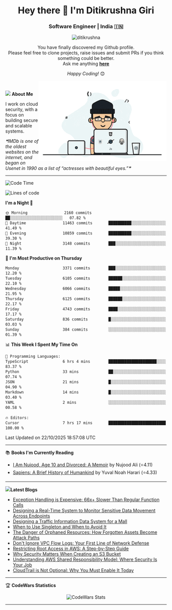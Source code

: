 <h1 align="center">Hey there 👋 I'm Ditikrushna Giri</h1>
<h3 align="center">Software Engineer | India 🇮🇳</h3>
 <p align="center"> <img src="https://komarev.com/ghpvc/?username=ditikrushna" alt="ditikrushna" /> </p>

<div align="center">
You have finally discovered my Github profile. <br>
Please feel free to clone projects, raise issues and submit PRs if you think something could be better. <br>
Ask me anything <a href="https://github.com/ditikrushna/ditikrushna/issues/new"><b>here</b></a><br>

<i>Happy Coding!</i> 😊
</div>

<img align="right" alt="Coding" width="400" src="https://github.com/ditikrushna/ditikrushna/blob/master/charts/programmer_transparent.gif">

</br>

<img src="https://media.giphy.com/media/WUlplcMpOCEmTGBtBW/giphy.gif" width="30"> **About Me**

I work on cloud security, with a focus on building secure and scalable systems.

<!--STARTS_HERE_QUOTE_README-->
<i>❝IMDb is one of the oldest websites on the internet, and began on Usenet in 1990 as a list of “actresses with beautiful eyes.”❞</i>
<!--ENDS_HERE_QUOTE_README-->
 
---

<!--START_SECTION:waka-->
![Code Time](http://img.shields.io/badge/Code%20Time-970%20hrs%2037%20mins-blue)

![Lines of code](https://img.shields.io/badge/From%20Hello%20World%20I%27ve%20Written-3.7%20million%20lines%20of%20code-blue)

**I'm a Night 🦉** 

```text
🌞 Morning                2160 commits        ██░░░░░░░░░░░░░░░░░░░░░░░   07.82 % 
🌆 Daytime                11463 commits       ██████████░░░░░░░░░░░░░░░   41.49 % 
🌃 Evening                10859 commits       ██████████░░░░░░░░░░░░░░░   39.30 % 
🌙 Night                  3148 commits        ███░░░░░░░░░░░░░░░░░░░░░░   11.39 % 
```
📅 **I'm Most Productive on Thursday** 

```text
Monday                   3371 commits        ███░░░░░░░░░░░░░░░░░░░░░░   12.20 % 
Tuesday                  6105 commits        ██████░░░░░░░░░░░░░░░░░░░   22.10 % 
Wednesday                6066 commits        █████░░░░░░░░░░░░░░░░░░░░   21.95 % 
Thursday                 6125 commits        ██████░░░░░░░░░░░░░░░░░░░   22.17 % 
Friday                   4743 commits        ████░░░░░░░░░░░░░░░░░░░░░   17.17 % 
Saturday                 836 commits         █░░░░░░░░░░░░░░░░░░░░░░░░   03.03 % 
Sunday                   384 commits         ░░░░░░░░░░░░░░░░░░░░░░░░░   01.39 % 
```


📊 **This Week I Spent My Time On** 

```text
💬 Programming Languages: 
TypeScript               6 hrs 4 mins        █████████████████████░░░░   83.37 % 
Python                   33 mins             ██░░░░░░░░░░░░░░░░░░░░░░░   07.74 % 
JSON                     21 mins             █░░░░░░░░░░░░░░░░░░░░░░░░   04.90 % 
Markdown                 14 mins             █░░░░░░░░░░░░░░░░░░░░░░░░   03.40 % 
YAML                     2 mins              ░░░░░░░░░░░░░░░░░░░░░░░░░   00.58 % 

🔥 Editors: 
Cursor                   7 hrs 17 mins       █████████████████████████   100.00 % 
```


 Last Updated on 22/10/2025 18:57:08 UTC
<!--END_SECTION:waka-->

---

📚 **Books I'm Currently Reading**
<!-- GOODREADS-LIST:START -->
- [I Am Nujood, Age 10 and Divorced: A Memoir](https://www.goodreads.com/review/show/7689086604?utm_medium=api&utm_source=rss) by Nujood Ali (⭐️4.11)
- [Sapiens: A Brief History of Humankind](https://www.goodreads.com/review/show/3198808213?utm_medium=api&utm_source=rss) by Yuval Noah Harari (⭐️4.33)
<!-- GOODREADS-LIST:END -->

---


<img src="http://www.netanimations.net/livres-13.gif" width="40">**Latest Blogs** 

<!-- BLOG-POST-LIST:START -->
- [Exception Handling is Expensive: 66x+ Slower Than Regular Function Calls](https://www.ditikrushna.space/blog/exception-handling-performance-jvm)
- [Designing a Real-Time System to Monitor Sensitive Data Movement Across Endpoints](https://www.ditikrushna.space/blog/endpoint-data-movement-monitoring)
- [Designing a Traffic Information Data System for a Mall](https://www.ditikrushna.space/blog/mall-traffic-data-system-design)
- [When to Use Singleton and When to Avoid It](https://www.ditikrushna.space/blog/singleton-pattern-guide)
- [The Danger of Orphaned Resources: How Forgotten Assets Become Attack Paths](https://www.ditikrushna.space/blog/orphaned-resources-risk)
- [Don't Ignore VPC Flow Logs: Your First Line of Network Defense](https://www.ditikrushna.space/blog/vpc-flow-logs-importance)
- [Restricting Root Access in AWS: A Step-by-Step Guide](https://www.ditikrushna.space/blog/restrict-root-access-aws)
- [Why Security Matters When Creating an S3 Bucket](https://www.ditikrushna.space/blog/s3-bucket-security-matters)
- [Understanding AWS Shared Responsibility Model: Where Security Is Your Job](https://www.ditikrushna.space/blog/aws-shared-responsibility-model)
- [CloudTrail is Not Optional: Why You Must Enable It Today](https://www.ditikrushna.space/blog/enable-cloudtrail-now)
<!-- BLOG-POST-LIST:END -->

--- 

🏆 **CodeWars Statistics**

<div align="center">
  <img src="https://github.r2v.ch/codewars?user=ditikrushna&name=true&top_languages=true&stroke=%23b362ff&theme=purple_dark&hide_clan=true&hide_rank=true" alt="CodeWars Stats" width="300" height="200">
</div>

---

